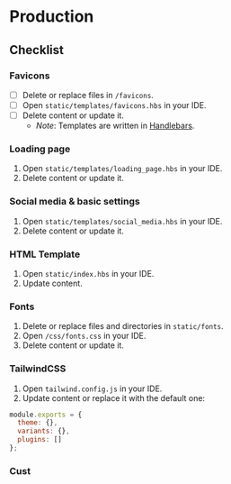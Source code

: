 # Production

## Checklist
### Favicons
- [ ] Delete or replace files in `/favicons`.
- [ ] Open `static/templates/favicons.hbs` in your IDE.
- [ ] Delete content or update it.
   - _Note_: Templates are written in [Handlebars](https://handlebarsjs.com/).

### Loading page
1. Open `static/templates/loading_page.hbs` in your IDE.
1. Delete content or update it.

### Social media & basic settings
1. Open `static/templates/social_media.hbs` in your IDE.
1. Delete content or update it.

### HTML Template
1. Open `static/index.hbs` in your IDE.
1. Update content.

### Fonts
1. Delete or replace files and directories in `static/fonts`.
1. Open `/css/fonts.css` in your IDE.
1. Delete content or update it.

### TailwindCSS
1. Open `tailwind.config.js` in your IDE.
1. Update content or replace it with the default one:

```js
module.exports = {
  theme: {},
  variants: {},
  plugins: []
};
```

### Cust
